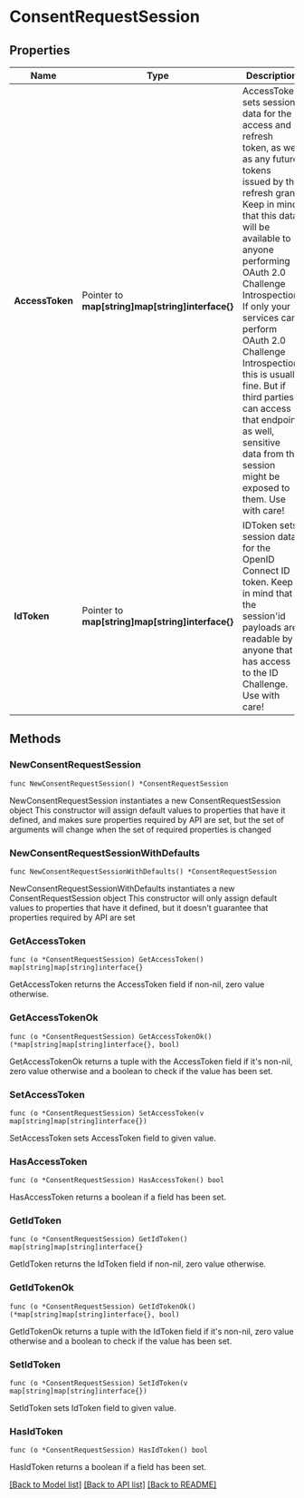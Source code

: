# ConsentRequestSession

## Properties

Name | Type | Description | Notes
------------ | ------------- | ------------- | -------------
**AccessToken** | Pointer to **map[string]map[string]interface{}** | AccessToken sets session data for the access and refresh token, as well as any future tokens issued by the refresh grant. Keep in mind that this data will be available to anyone performing OAuth 2.0 Challenge Introspection. If only your services can perform OAuth 2.0 Challenge Introspection, this is usually fine. But if third parties can access that endpoint as well, sensitive data from the session might be exposed to them. Use with care! | [optional] 
**IdToken** | Pointer to **map[string]map[string]interface{}** | IDToken sets session data for the OpenID Connect ID token. Keep in mind that the session&#39;id payloads are readable by anyone that has access to the ID Challenge. Use with care! | [optional] 

## Methods

### NewConsentRequestSession

`func NewConsentRequestSession() *ConsentRequestSession`

NewConsentRequestSession instantiates a new ConsentRequestSession object
This constructor will assign default values to properties that have it defined,
and makes sure properties required by API are set, but the set of arguments
will change when the set of required properties is changed

### NewConsentRequestSessionWithDefaults

`func NewConsentRequestSessionWithDefaults() *ConsentRequestSession`

NewConsentRequestSessionWithDefaults instantiates a new ConsentRequestSession object
This constructor will only assign default values to properties that have it defined,
but it doesn't guarantee that properties required by API are set

### GetAccessToken

`func (o *ConsentRequestSession) GetAccessToken() map[string]map[string]interface{}`

GetAccessToken returns the AccessToken field if non-nil, zero value otherwise.

### GetAccessTokenOk

`func (o *ConsentRequestSession) GetAccessTokenOk() (*map[string]map[string]interface{}, bool)`

GetAccessTokenOk returns a tuple with the AccessToken field if it's non-nil, zero value otherwise
and a boolean to check if the value has been set.

### SetAccessToken

`func (o *ConsentRequestSession) SetAccessToken(v map[string]map[string]interface{})`

SetAccessToken sets AccessToken field to given value.

### HasAccessToken

`func (o *ConsentRequestSession) HasAccessToken() bool`

HasAccessToken returns a boolean if a field has been set.

### GetIdToken

`func (o *ConsentRequestSession) GetIdToken() map[string]map[string]interface{}`

GetIdToken returns the IdToken field if non-nil, zero value otherwise.

### GetIdTokenOk

`func (o *ConsentRequestSession) GetIdTokenOk() (*map[string]map[string]interface{}, bool)`

GetIdTokenOk returns a tuple with the IdToken field if it's non-nil, zero value otherwise
and a boolean to check if the value has been set.

### SetIdToken

`func (o *ConsentRequestSession) SetIdToken(v map[string]map[string]interface{})`

SetIdToken sets IdToken field to given value.

### HasIdToken

`func (o *ConsentRequestSession) HasIdToken() bool`

HasIdToken returns a boolean if a field has been set.


[[Back to Model list]](../README.md#documentation-for-models) [[Back to API list]](../README.md#documentation-for-api-endpoints) [[Back to README]](../README.md)


